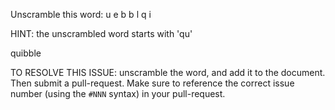 Unscramble this word: u e b b l q i

HINT: the unscrambled word starts with 'qu'

quibble

TO RESOLVE THIS ISSUE: unscramble the word, and add it to the document. Then submit a pull-request.  Make sure to reference the correct issue  number (using the `#NNN` syntax) in your pull-request. 
